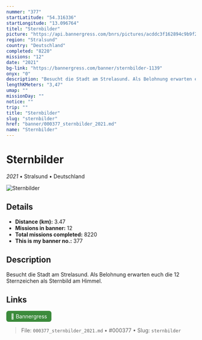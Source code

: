```yaml
---
nummer: "377"
startLatitude: "54.316336"
startLongitude: "13.096764"
titel: "Sternbilder"
picture: "https://api.bannergress.com/bnrs/pictures/acddc3f162894c9b9f2756e03c67c5c3"
region: "Stralsund"
country: "Deutschland"
completed: "8220"
missions: "12"
date: "2021"
bg-link: "https://bannergress.com/banner/sternbilder-1139"
onyx: "0"
description: "Besucht die Stadt am Strelasund. Als Belohnung erwarten euch die 12 Sternzeichen als Sternbild am Himmel."
lengthKMeters: "3,47"
umap: ""
missionDay: ""
notice: ""
trip: ""
title: "Sternbilder"
slug: "sternbilder"
href: "banner/000377_sternbilder_2021.md"
name: "Sternbilder"
---
```

# Sternbilder

*2021* • Stralsund • Deutschland

![Sternbilder](https://api.bannergress.com/bnrs/pictures/acddc3f162894c9b9f2756e03c67c5c3)



## Details
- **Distance (km):** 3.47
- **Missions in banner:** 12
- **Total missions completed:** 8220
- **This is my banner no.:** 377



## Description
Besucht die Stadt am Strelasund. Als Belohnung erwarten euch die 12 Sternzeichen als Sternbild am Himmel.



## Links
<a href="https://bannergress.com/banner/sternbilder-1139" target="_blank" style="display:inline-block;margin-right:8px;padding:6px 12px;background:#3c8b3c;color:#fff;text-decoration:none;border-radius:6px;">🔗 Bannergress</a>



> File: `000377_sternbilder_2021.md`
> • #000377
> • Slug: `sternbilder`
